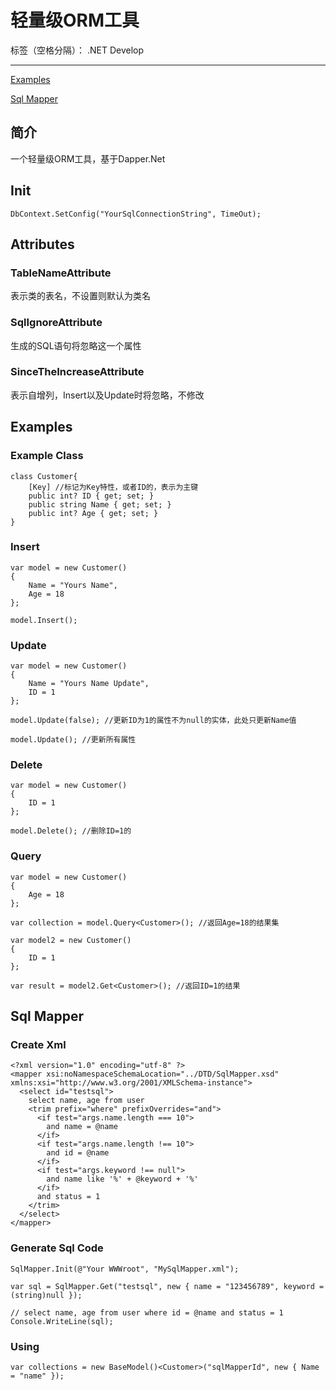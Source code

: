 # 轻量级ORM工具

标签（空格分隔）： .NET Develop

---

[Examples](#examples)

[Sql Mapper](#sql-mapper)


## 简介
一个轻量级ORM工具，基于Dapper.Net

## Init
```
DbContext.SetConfig("YourSqlConnectionString", TimeOut);
```

## Attributes

### TableNameAttribute
表示类的表名，不设置则默认为类名

### SqlIgnoreAttribute
生成的SQL语句将忽略这一个属性

### SinceTheIncreaseAttribute
表示自增列，Insert以及Update时将忽略，不修改


<span id="example"></span>
## Examples
### Example Class
```
class Customer{
    [Key] //标记为Key特性，或者ID的，表示为主键
    public int? ID { get; set; }
    public string Name { get; set; }
    public int? Age { get; set; }
}
```

### Insert
```
var model = new Customer()
{
    Name = "Yours Name",
    Age = 18
};

model.Insert();
```

### Update
```
var model = new Customer()
{
    Name = "Yours Name Update",
    ID = 1
};

model.Update(false); //更新ID为1的属性不为null的实体，此处只更新Name值

model.Update(); //更新所有属性

```
### Delete
```
var model = new Customer()
{
    ID = 1
};

model.Delete(); //删除ID=1的
```
### Query
```
var model = new Customer()
{
    Age = 18
};

var collection = model.Query<Customer>(); //返回Age=18的结果集

var model2 = new Customer()
{
    ID = 1
};

var result = model2.Get<Customer>(); //返回ID=1的结果

```

<span id="sqlmapper"></span>
## Sql Mapper
### Create Xml
```
<?xml version="1.0" encoding="utf-8" ?>
<mapper xsi:noNamespaceSchemaLocation="../DTD/SqlMapper.xsd" xmlns:xsi="http://www.w3.org/2001/XMLSchema-instance">
  <select id="testsql">
    select name, age from user
    <trim prefix="where" prefixOverrides="and">
      <if test="args.name.length === 10">
        and name = @name
      </if>
      <if test="args.name.length !== 10">
        and id = @name
      </if>
      <if test="args.keyword !== null">
        and name like '%' + @keyword + '%'
      </if>
      and status = 1
    </trim>
  </select>
</mapper>
```

### Generate Sql Code
```
SqlMapper.Init(@"Your WWWroot", "MySqlMapper.xml");

var sql = SqlMapper.Get("testsql", new { name = "123456789", keyword = (string)null });

// select name, age from user where id = @name and status = 1
Console.WriteLine(sql);

```

### Using
```
var collections = new BaseModel()<Customer>("sqlMapperId", new { Name = "name" });
```
